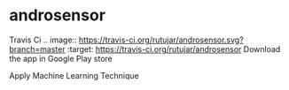 # androsensor

Travis Ci       .. image:: https://travis-ci.org/rutujar/androsensor.svg?branch=master
    :target: https://travis-ci.org/rutujar/androsensor
Download the app in Google Play store

Apply Machine Learning Technique
